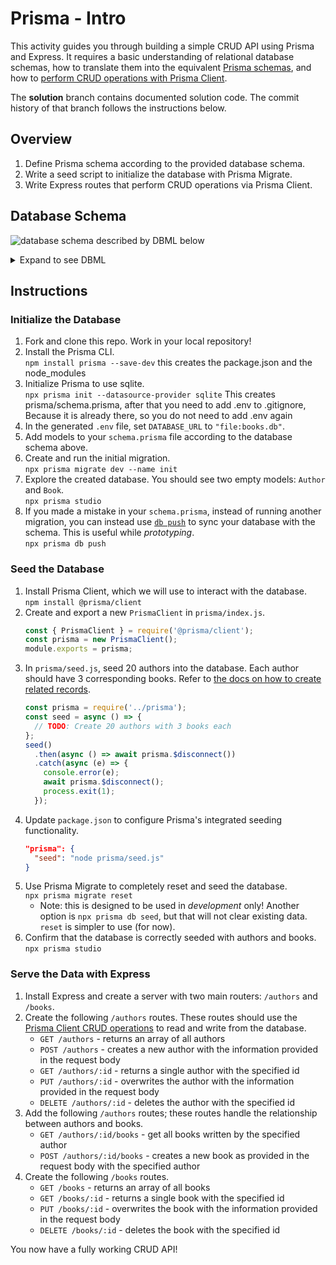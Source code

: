 # Prisma - Intro

This activity guides you through building a simple CRUD API using Prisma and Express. It requires a basic understanding of relational database schemas, how to translate them into the equivalent [Prisma schemas](https://www.prisma.io/docs/concepts/components/prisma-schema), and how to [perform CRUD operations with Prisma Client](https://www.prisma.io/docs/concepts/components/prisma-client/crud).

The **solution** branch contains documented solution code. The commit history of that branch follows the instructions below.

## Overview

1. Define Prisma schema according to the provided database schema.
1. Write a seed script to initialize the database with Prisma Migrate.
1. Write Express routes that perform CRUD operations via Prisma Client.

## Database Schema

![database schema described by DBML below](database_schema.svg)

<details>
<summary>Expand to see DBML</summary>

```dbml
Table Author {
  id Serial [pk]
  name String
}

Table Book {
  id Serial [pk]
  title String
  authorId Int
}

Ref: "Book"."authorId" > "Author"."id"
```

</details>

## Instructions

### Initialize the Database

1. Fork and clone this repo. Work in your local repository!
1. Install the Prisma CLI.\
   `npm install prisma --save-dev`
   this creates the package.json and the node_modules
1. Initialize Prisma to use sqlite.\
   `npx prisma init --datasource-provider sqlite` 
   This creates prisma/schema.prisma, after that you need to add .env to .gitignore, 
   Because it is already there, so you do not need to add .env again
1. In the generated `.env` file, set `DATABASE_URL` to `"file:books.db"`.
1. Add models to your `schema.prisma` file according to the database schema above.
1. Create and run the initial migration.\
   `npx prisma migrate dev --name init`
1. Explore the created database. You should see two empty models: `Author` and `Book`.\
   `npx prisma studio`
1. If you made a mistake in your `schema.prisma`, instead of running another migration, you can instead use [`db push`](https://www.prisma.io/docs/guides/migrate/prototyping-schema-db-push) to sync your database with the schema. This is useful while _prototyping_.\
   `npx prisma db push`

### Seed the Database

1. Install Prisma Client, which we will use to interact with the database.\
   `npm install @prisma/client`
1. Create and export a new `PrismaClient` in `prisma/index.js`.
   ```js
   const { PrismaClient } = require('@prisma/client');
   const prisma = new PrismaClient();
   module.exports = prisma;
   ```
1. In `prisma/seed.js`, seed 20 authors into the database. Each author should have 3 corresponding books. Refer to [the docs on how to create related records](https://www.prisma.io/docs/concepts/components/prisma-client/relation-queries#create-a-related-record).
   ```js
   const prisma = require('../prisma');
   const seed = async () => {
     // TODO: Create 20 authors with 3 books each
   };
   seed()
     .then(async () => await prisma.$disconnect())
     .catch(async (e) => {
       console.error(e);
       await prisma.$disconnect();
       process.exit(1);
     });
   ```
1. Update `package.json` to configure Prisma's integrated seeding functionality.
   ```json
   "prisma": {
     "seed": "node prisma/seed.js"
   }
   ```
1. Use Prisma Migrate to completely reset and seed the database.\
   `npx prisma migrate reset`
   - Note: this is designed to be used in _development_ only! Another option is `npx prisma db seed`, but that will not clear existing data. `reset` is simpler to use (for now).
1. Confirm that the database is correctly seeded with authors and books.\
   `npx prisma studio`

### Serve the Data with Express

1. Install Express and create a server with two main routers: `/authors` and `/books`.
1. Create the following `/authors` routes. These routes should use the [Prisma Client CRUD operations](https://www.prisma.io/docs/concepts/components/prisma-client/crud) to read and write from the database.
   - `GET /authors` - returns an array of all authors
   - `POST /authors` - creates a new author with the information provided in the request body
   - `GET /authors/:id` - returns a single author with the specified id
   - `PUT /authors/:id` - overwrites the author with the information provided in the request body
   - `DELETE /authors/:id` - deletes the author with the specified id
1. Add the following `/authors` routes; these routes handle the relationship between authors and books.
   - `GET /authors/:id/books` - get all books written by the specified author
   - `POST /authors/:id/books` - creates a new book as provided in the request body with the specified author
1. Create the following `/books` routes.
   - `GET /books` - returns an array of all books
   - `GET /books/:id` - returns a single book with the specified id
   - `PUT /books/:id` - overwrites the book with the information provided in the request body
   - `DELETE /books/:id` - deletes the book with the specified id

You now have a fully working CRUD API!

